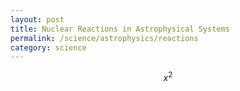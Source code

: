 ```yaml
---
layout: post
title: Nuclear Reactions in Astrophysical Systems
permalink: /science/astrophysics/reactions
category: science
---
```


$$x^2$$
